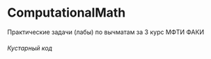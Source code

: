 # ComputationalMath

Практические задачи (лабы) по вычматам за 3 курс МФТИ ФАКИ

###### Кустарный код
